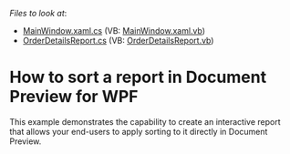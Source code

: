 <!-- default file list -->
*Files to look at*:

* [MainWindow.xaml.cs](./CS/PreviewSortSample/MainWindow.xaml.cs) (VB: [MainWindow.xaml.vb](./VB/PreviewSortSample/MainWindow.xaml.vb))
* [OrderDetailsReport.cs](./CS/PreviewSortSample/OrderDetailsReport.cs) (VB: [OrderDetailsReport.vb](./VB/PreviewSortSample/OrderDetailsReport.vb))
<!-- default file list end -->
# How to sort a report in Document Preview for WPF


<p>This example demonstrates the capability to create an interactive report that allows your end-users to apply sorting to it directly in Document Preview.</p><br />


<br/>


